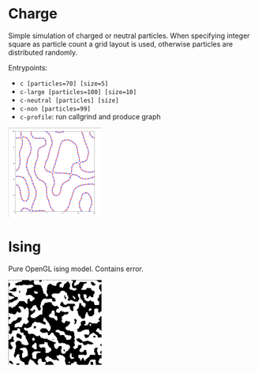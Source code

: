 # Charge

Simple simulation of charged or neutral particles.
When specifying integer square as particle count a grid layout is used, otherwise particles are distributed randomly.

Entrypoints:

 - `c [particles=70] [size=5]`
 - `c-large [particles=100] [size=10]`
 - `c-neutral [particles] [size]`
 - `c-non [particles=99]`
 - `c-profile`: run callgrind and produce graph
 
<img src=charge.png style="width: 5cm">

# Ising

Pure OpenGL ising model.
Contains error.

<img src=ising.png style="width: 5cm">
